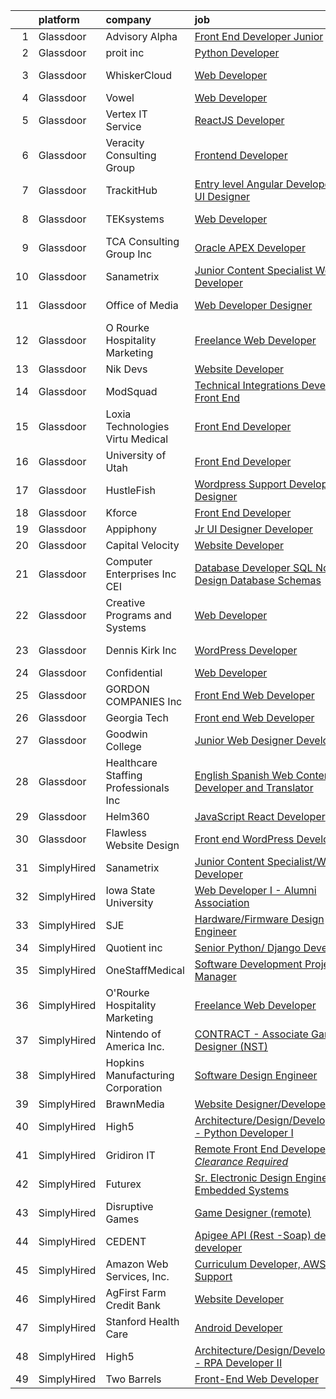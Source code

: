 

|    | platform    | company                                | job                                                                                                                                                                                                                                                                                                                                                                                                                                                                                                                                                                                                                                                                                                                                                                                                                                                                                                                                                                                                                                                                                                                                                                                                                                                                                             | update_time   | location           |
|---:|:------------|:---------------------------------------|:------------------------------------------------------------------------------------------------------------------------------------------------------------------------------------------------------------------------------------------------------------------------------------------------------------------------------------------------------------------------------------------------------------------------------------------------------------------------------------------------------------------------------------------------------------------------------------------------------------------------------------------------------------------------------------------------------------------------------------------------------------------------------------------------------------------------------------------------------------------------------------------------------------------------------------------------------------------------------------------------------------------------------------------------------------------------------------------------------------------------------------------------------------------------------------------------------------------------------------------------------------------------------------------------|:--------------|:-------------------|
|  1 | Glassdoor   | Advisory Alpha                         | [Front End Developer Junior](https://www.glassdoor.com/partner/jobListing.htm?pos=122&ao=1136043&s=58&guid=000001830747bbabaa977b496c53ab77&src=GD_JOB_AD&t=SR&vt=w&ea=1&cs=1_11abaceb&cb=1662274485508&jobListingId=1008106390970&jrtk=3-0-1gc3kfeukis39801-1gc3kfev3j4jg800-a4f25935b9f0fb89-)                                                                                                                                                                                                                                                                                                                                                                                                                                                                                                                                                                                                                                                                                                                                                                                                                                                                                                                                                                                                | 3d            | Holland, MI        |
|  2 | Glassdoor   | proit inc                              | [Python Developer](https://www.glassdoor.com/partner/jobListing.htm?pos=124&ao=1136043&s=58&guid=000001830747bbabaa977b496c53ab77&src=GD_JOB_AD&t=SR&vt=w&ea=1&cs=1_64173fdd&cb=1662274485508&jobListingId=1008111867379&jrtk=3-0-1gc3kfeukis39801-1gc3kfev3j4jg800-723bf3055b5dde22-)                                                                                                                                                                                                                                                                                                                                                                                                                                                                                                                                                                                                                                                                                                                                                                                                                                                                                                                                                                                                          | 2d            | Atlanta, GA        |
|  3 | Glassdoor   | WhiskerCloud                           | [Web Developer](https://www.glassdoor.com/partner/jobListing.htm?pos=120&ao=1136043&s=58&guid=000001830747bbabaa977b496c53ab77&src=GD_JOB_AD&t=SR&vt=w&ea=1&cs=1_21055e0d&cb=1662274485508&jobListingId=1008101430553&jrtk=3-0-1gc3kfeukis39801-1gc3kfev3j4jg800-bdd3983a832c49fc-)                                                                                                                                                                                                                                                                                                                                                                                                                                                                                                                                                                                                                                                                                                                                                                                                                                                                                                                                                                                                             | 5d            | Newport Beach, CA  |
|  4 | Glassdoor   | Vowel                                  | [Web Developer](https://www.glassdoor.com/partner/jobListing.htm?pos=114&ao=1136043&s=58&guid=000001830747bbabaa977b496c53ab77&src=GD_JOB_AD&t=SR&vt=w&cs=1_02a206b7&cb=1662274485508&jobListingId=1008101576821&jrtk=3-0-1gc3kfeukis39801-1gc3kfev3j4jg800-acf3e317e65e725f-)                                                                                                                                                                                                                                                                                                                                                                                                                                                                                                                                                                                                                                                                                                                                                                                                                                                                                                                                                                                                                  | 5d            | Remote             |
|  5 | Glassdoor   | Vertex IT Service                      | [ReactJS Developer](https://www.glassdoor.com/partner/jobListing.htm?pos=127&ao=1136043&s=58&guid=000001830747bbabaa977b496c53ab77&src=GD_JOB_AD&t=SR&vt=w&ea=1&cs=1_323d3be9&cb=1662274485508&jobListingId=1008100431769&jrtk=3-0-1gc3kfeukis39801-1gc3kfev3j4jg800-7a9d3feb81569cbf-)                                                                                                                                                                                                                                                                                                                                                                                                                                                                                                                                                                                                                                                                                                                                                                                                                                                                                                                                                                                                         | 5d            | Remote             |
|  6 | Glassdoor   | Veracity Consulting Group              | [Frontend Developer](https://www.glassdoor.com/partner/jobListing.htm?pos=117&ao=1136043&s=58&guid=000001830747bbabaa977b496c53ab77&src=GD_JOB_AD&t=SR&vt=w&ea=1&cs=1_3886dd60&cb=1662274485508&jobListingId=1008106260615&jrtk=3-0-1gc3kfeukis39801-1gc3kfev3j4jg800-ef2a78045aea3fd1-)                                                                                                                                                                                                                                                                                                                                                                                                                                                                                                                                                                                                                                                                                                                                                                                                                                                                                                                                                                                                        | 3d            | Remote             |
|  7 | Glassdoor   | TrackitHub                             | [Entry level Angular Developer   UX UI Designer](https://www.glassdoor.com/partner/jobListing.htm?pos=106&ao=1110586&s=58&guid=000001830747bbabaa977b496c53ab77&src=GD_JOB_AD&t=SR&vt=w&ea=1&cs=1_7a7c89a2&cb=1662274485507&jobListingId=1008101431851&cpc=8795CF9063CD573D&jrtk=3-0-1gc3kfeukis39801-1gc3kfev3j4jg800-e97608c6d181ff30--6NYlbfkN0DdLn5tXN_RiyJSiFodarGZFJKa8s6F6AK0THPBWp05MQOFQCzoYzZxGxYfJ9hLSNYsJbys6DBTafbFBBjszBxbMt_j1W_2i7zpgsVzQGKmwrQJU15QlzWMC0JPYrRs9hHXSY2_r0LyZgUT8f4VW1f_CjJ3HfrwkBmWSyv4JCZOznODM92b2waMp_uTTY9CimXVHEbPPkWuFIU1i4_-inZdBsBrvwZ8g1FodcZQBv_5n79CzW1RtALv9pEylkzeJtTy5cc1cMZbNd_h0d676Tqb1RUG7yxy1Bj7zo0WWJkKMZf2x1lPQXrFR84HmbDGMu-eCj9lnu4oUl20NgfbWHTWHPAaAwBVB3YZ0abPBXngpzHi2MLcuY2dUsTObmaWV_i6ra4ndBhWV7OVwAhTPEqTc-t1C0YF8YR8HuBmUthudN-sB2ploL0-P66ax8EY9QZgQsJE2dHI_qBM0tXsdvVVFR2mTRssSAg23yHyj3XvXIFC3CZ5spSERN7gWOB5H0_uuJ-sWe3lJeY1ZzOUNNfO)                                                                                                                                                                                                                                                                                                                                                                                       | 5d            | Remote             |
|  8 | Glassdoor   | TEKsystems                             | [Web Developer](https://www.glassdoor.com/partner/jobListing.htm?pos=111&ao=1110586&s=58&guid=000001830747bbabaa977b496c53ab77&src=GD_JOB_AD&t=SR&vt=w&cs=1_681df20d&cb=1662274485508&jobListingId=1008104913806&cpc=32EE424DE2B657EB&jrtk=3-0-1gc3kfeukis39801-1gc3kfev3j4jg800-24786c3592676f1e--6NYlbfkN0AuKz8EBO1xHDEL7V2YF9xF3dC_I9B9i-Zw2Jh8clPMK3KTieKealHQySFBD4L6FvPWdPYhXp7Yz8LicS4govR82H59TFGex7KE_jGpK7ZS_FY-EBrpm55Fqgt3ij3hAf0wOEwO3vXL8XgmHGZeiL47BLHf8_hWsCgaTy3gDHml9imQxlb-kS82MnaCKKLCeYr0uCvT1CEv7mdzE7tJAD2kOghRBRQLG02W5KC1gXrudIQCiJpWhoGxb4xMqf4fmGphPjwdB8Hu_kDedeWvI1PyajoMWtq85c-yfny02tlFnWDa0hZvHR1l7m3Oz4WbWfvRweMo62ZPIGlh_Z5esBEbHTIR97GzHZxgMCbb3MBOPe0AGSklwEaKIOnfL-EilEW77_IH_zIAZUNGdr537REXLHFM_aIKhae-hhbJvJSps19oQPA6n2wGsF0XBX8LLOPFugRgJhFDBTA-Zfl8oeKPoQbk5xO_D4s8NUdMdJQhGx_c6mVcbdu5GPp9L7SpwmOrpTCMkZzq4viZOXkfOTjuueb3l3pG_zg5PRBIQO37LTdoeQ0AcA8-2jAwK-3bDUi_KjA4mJBF12cTNXwTCYb_VXGc4hJVn-Fde-EloJxxybwfSaaaW-RCKYCND3YcTLUSBOYSq0__GAPduacMtOIIydoIT0I6R-nHiF6J3rWBtzxWsm04pbfiPwFXHn5LDYP2NCkrL3k04fzdFIsFk0XIyQIUvs1_E31Fn9_U2cxFRsilwil54MnLgYtQzACHPOu8-GD7UcFAm4qRtlsBSWhCAt4-mV4eCZXTmrWWtlW7uNoK7G_hRDeJjck1qrdHtoZZDNFFCNOr5ImI8h2p8_DFYeeoVp4Kx_pUUQCATAL-zRWQYOxVKJB-s7nk9O9dFaRa4HksfzcnJT3K6Zly_PWZE9EY4N7LpuNIyjsiFzks6A%3D%3D) | 4d            | New Haven, CT      |
|  9 | Glassdoor   | TCA Consulting Group Inc               | [Oracle APEX Developer](https://www.glassdoor.com/partner/jobListing.htm?pos=108&ao=1110586&s=58&guid=000001830747bbabaa977b496c53ab77&src=GD_JOB_AD&t=SR&vt=w&ea=1&cs=1_ede7b4ee&cb=1662274485507&jobListingId=1008111428174&cpc=973E6D846143997F&jrtk=3-0-1gc3kfeukis39801-1gc3kfev3j4jg800-285b044afca485e0--6NYlbfkN0Aobqe4mQdrTym_OyFCqzynb13PIBNU1hL0lnlL5gTMpN6pH52VqJXUalRLeDBbiOtMFLO4VAffsEffnzfiFqh6ZqKmyuXoO-mIiA7NxMhhcwRsBBS5geMVsqz2FJmL0SljXI0cdyK3E0Ysz1djaLMH8NiM7ZhzcSkbQc9f6Gmm7W5U8yzsUmTRpqG_MPS5lyCzGZ5fvI6z_CNUL12WpiC379cYK-a2oiARX4eYzAGm7u_ITPPfwa-9zIojbxppXCfbkSSQ-8jqI8_L6KSGcX_KdSuQAwaBAQ7tGHsK-hysM9u9oCU7iHuU773A302qALlIUCPFFtjAgq-zNnPtdRm1DVVxULL6WUjhBa8zYMcv8N_k1bgbjRrkj7tF_wwSOAIGAsukAfAXeDKd9gPKWQ5aGs-lUGNSPP65NgFeWJYRabpR8RdX60tyzPY_gnoR41gRMdWGgCnZA0VtCEJLRW0YN3Z1dyPKivBNljK4Rm5d6URPpGcYTkR7vtvRZToh6jPQpYOOa3e88JU6__s3Hd8F)                                                                                                                                                                                                                                                                                                                                                                                                                | 2d            | Hartford, CT       |
| 10 | Glassdoor   | Sanametrix                             | [Junior Content Specialist Web Developer](https://www.glassdoor.com/partner/jobListing.htm?pos=101&ao=1110586&s=58&guid=000001830747bbabaa977b496c53ab77&src=GD_JOB_AD&t=SR&vt=w&ea=1&cs=1_131a7f5b&cb=1662274485506&jobListingId=1008107815764&cpc=2CAED5C921A5F994&jrtk=3-0-1gc3kfeukis39801-1gc3kfev3j4jg800-b245c521c04dd0c2--6NYlbfkN0CyQKdz8_lqdlgY-c-amsQST66Z8QjChsyYA8vzcGklWI54h1yaGRml5nZ8zCgFfjKK9ZLdt4yoVKrNz6IE8WYqPgnbtAenCgXBCuUJyRj9v1G_X1xDpaq7D6TVuE3LE96DJszuenHbsextHgw9-_0LokNeJq8xNTHga_useAxykmPnHKlxTeGpxpVL3bGTZHJSa-YDv4Wyt-U__FGtv0MtXPR7WGGozrMB_Bf22t1wE3wW3oGMdEwwe5TQKEmPVRbt2EAPhXnJUT9dQtFbjg-fT4SA7iF6X8w_RBUES07jb6Fk__TePqjs_Z-6erqj8KzC29D3b8Z0QrpcopFvRWa-F5PIJ78WdD8WghqKIdWUVnmgIUnDhaSPHadyp5eL_NtNb8rulxa5_8xU64PBY_eTcMNe7mgQ5ca-r4MrzKHGnp_FxUQiOYJdtIATpZ7CnNi0LLJGv0iciTi3gNEYoLAW1Ei99bIe5ubdTxxpNGStHq0CYa_-g9rraUZR94GOzln8HAVK-Qg5C3hxWuZrjx2R)                                                                                                                                                                                                                                                                                                                                                                                              | 3d            | Remote             |
| 11 | Glassdoor   | Office of Media                        | [Web Developer Designer](https://www.glassdoor.com/partner/jobListing.htm?pos=118&ao=1136043&s=58&guid=000001830747bbabaa977b496c53ab77&src=GD_JOB_AD&t=SR&vt=w&cs=1_c3d2a3d2&cb=1662274485508&jobListingId=1008115686340&jrtk=3-0-1gc3kfeukis39801-1gc3kfev3j4jg800-8047121bed5de9b5-)                                                                                                                                                                                                                                                                                                                                                                                                                                                                                                                                                                                                                                                                                                                                                                                                                                                                                                                                                                                                         | 24h           | San Diego, CA      |
| 12 | Glassdoor   | O Rourke Hospitality Marketing         | [Freelance Web Developer](https://www.glassdoor.com/partner/jobListing.htm?pos=115&ao=1136043&s=58&guid=000001830747bbabaa977b496c53ab77&src=GD_JOB_AD&t=SR&vt=w&ea=1&cs=1_531b8e01&cb=1662274485508&jobListingId=1008113506024&jrtk=3-0-1gc3kfeukis39801-1gc3kfev3j4jg800-07926cace12d2d67-)                                                                                                                                                                                                                                                                                                                                                                                                                                                                                                                                                                                                                                                                                                                                                                                                                                                                                                                                                                                                   | 1d            | Remote             |
| 13 | Glassdoor   | Nik Devs                               | [Website Developer](https://www.glassdoor.com/partner/jobListing.htm?pos=116&ao=1136043&s=58&guid=000001830747bbabaa977b496c53ab77&src=GD_JOB_AD&t=SR&vt=w&ea=1&cs=1_76620f03&cb=1662274485508&jobListingId=1008095519982&jrtk=3-0-1gc3kfeukis39801-1gc3kfev3j4jg800-7f7786d991f7b8e5-)                                                                                                                                                                                                                                                                                                                                                                                                                                                                                                                                                                                                                                                                                                                                                                                                                                                                                                                                                                                                         | 9d            | Remote             |
| 14 | Glassdoor   | ModSquad                               | [Technical Integrations Developer  Front End ](https://www.glassdoor.com/partner/jobListing.htm?pos=125&ao=1136043&s=58&guid=000001830747bbabaa977b496c53ab77&src=GD_JOB_AD&t=SR&vt=w&ea=1&cs=1_cd68032c&cb=1662274485508&jobListingId=1008105727290&jrtk=3-0-1gc3kfeukis39801-1gc3kfev3j4jg800-9d31002781efe17d-)                                                                                                                                                                                                                                                                                                                                                                                                                                                                                                                                                                                                                                                                                                                                                                                                                                                                                                                                                                              | 3d            | Remote             |
| 15 | Glassdoor   | Loxia Technologies    Virtu Medical    | [Front End Developer](https://www.glassdoor.com/partner/jobListing.htm?pos=105&ao=1110586&s=58&guid=000001830747bbabaa977b496c53ab77&src=GD_JOB_AD&t=SR&vt=w&ea=1&cs=1_759ec5d1&cb=1662274485507&jobListingId=1008105953811&cpc=6193B0C32834B022&jrtk=3-0-1gc3kfeukis39801-1gc3kfev3j4jg800-983de522a610ee3e--6NYlbfkN0AuAjYKnBHsdkcMxrD7ZJITXxV72vImVt5xOyKRJQecNA8AfK1fwiaV-4-CXTXtdfQKUlh-r5hJjaGj-dYsy5tFmwpPBEonSed8zEDkh-b83J1cauBUmZbKV6Hb55rjqPHvBYEEndSKl83boFkPJNLOxS2E2PUPbNbgDeY41YL4Ie19XCwwQEuLJXD-EZ1X4QoQn8S22vNTZ6De5mXtJkhZ2ij3gCKH3wdFP4jLBHeGGYzbdGfTv7x8sGZ2EAXErpanImYr0PCeVc8zQsjgQ6tDReZSLRyJQIBk3DUh_mt_X_w3wveDHSDTLQ2zkZZK0A_xoUvtocY7grkOqqNp0bElQKro5tSzdCI5XA3R0F2fRhQ4ANRR5X7IZbJoaC-Zj9rJCfkCVOP6rLrQu6K7EgvZ0WMIO83yoSLN4VXayV4hx5t4fKUeir7hjZk6sLvwxw8umd0udsxounP30bOBMpjrAIMnyCpIIwAL7ZQvelgU0m4Y87yI6Tkf8OMMF8IJIgY%3D)                                                                                                                                                                                                                                                                                                                                                                                                                                    | 3d            | Miramar, FL        |
| 16 | Glassdoor   | University of Utah                     | [Front End Developer](https://www.glassdoor.com/partner/jobListing.htm?pos=126&ao=1136043&s=58&guid=000001830747bbabaa977b496c53ab77&src=GD_JOB_AD&t=SR&vt=w&cs=1_1a85916c&cb=1662274485508&jobListingId=1008112442193&jrtk=3-0-1gc3kfeukis39801-1gc3kfev3j4jg800-f97642580f8f88f3-)                                                                                                                                                                                                                                                                                                                                                                                                                                                                                                                                                                                                                                                                                                                                                                                                                                                                                                                                                                                                            | 2d            | Salt Lake City, UT |
| 17 | Glassdoor   | HustleFish                             | [Wordpress Support Developer Designer](https://www.glassdoor.com/partner/jobListing.htm?pos=121&ao=1136043&s=58&guid=000001830747bbabaa977b496c53ab77&src=GD_JOB_AD&t=SR&vt=w&ea=1&cs=1_570e098c&cb=1662274485508&jobListingId=1008114403782&jrtk=3-0-1gc3kfeukis39801-1gc3kfev3j4jg800-76bf8ce97fea24e8-)                                                                                                                                                                                                                                                                                                                                                                                                                                                                                                                                                                                                                                                                                                                                                                                                                                                                                                                                                                                      | 1d            | Remote             |
| 18 | Glassdoor   | Kforce                                 | [Front End Developer](https://www.glassdoor.com/partner/jobListing.htm?pos=109&ao=1110586&s=58&guid=000001830747bbabaa977b496c53ab77&src=GD_JOB_AD&t=SR&vt=w&cs=1_dd946f64&cb=1662274485507&jobListingId=1008111364799&cpc=7AD1D84939BBEEF3&jrtk=3-0-1gc3kfeukis39801-1gc3kfev3j4jg800-3254433a821d7cda--6NYlbfkN0C5IatSLh_Ak1q39eQQoPIxD737RW9NeiYGvIRXkrLjEBkC4LI6KweF0vk9JRHgKW_sNQVrmA8TbBvMlsj0HqwA8aS5YPhp-57oB63Wo1avBfVQ72zVBSIt5tlB7hHiuYrOOMujcMMWTByHG_tuDVB9VR_UF7C1aMfAl3epZcOi-Y3tn_nhiNQYFHq0hZoZwU4DoSUFljzIUpmlSFL8J7PGKuXoW56__N5FuLw8ZuIng5R37Eu2xKRpfh-Pj4UyQ7R7mI2V6_t2Hp9fxGYcL4P8rdsRPu5ciha15Ehx26wr_eoN2mg4U0sDTrueEC-Oshy0Kxb_7ZpQIaijTwVWJegbMjFuEHBAicdMA1RQMPQ6nnU5WMDH9EP82HMdSS1JRTcQOR6aiGsp6H1YWiKBFCXUhhMfK9hKUm8V-ZeQCQuhG0NR_ZQIeGI9h4J2MgmgOt8We5_i_P_HC2whkHxCqlgrKlIJ3aZA6HcrjGNUSeSy8SYLlt89h7x7xxYxd-DA0fy-Mo_gSP_a2aOc-iv8yzyaffUOgOgamY6OgLG89XrEv23dQSrw43HTylj2983IfVawQwZLkIkb99VZaalU5m_QzyaX4UBoK-zcZW3WHSz0pw%3D%3D)                                                                                                                                                                                                                                                                                                                           | 2d            | Baltimore, MD      |
| 19 | Glassdoor   | Appiphony                              | [Jr  UI Designer   Developer](https://www.glassdoor.com/partner/jobListing.htm?pos=107&ao=1110586&s=58&guid=000001830747bbabaa977b496c53ab77&src=GD_JOB_AD&t=SR&vt=w&ea=1&cs=1_220d2bca&cb=1662274485507&jobListingId=1008106905500&cpc=334ABAF5D42DC775&jrtk=3-0-1gc3kfeukis39801-1gc3kfev3j4jg800-ace4701ba98733a2--6NYlbfkN0DBc7w0xclGgia4rxR5d721pIg1ynEBDV_Wu1axbExK5d0pbSc7c3t6wMwCdRzWOG5gAiI9DzWZozo1Hs_dX5xFBK-3mPdmWahEd8iOAY9Y4S9YneM6Xl_nYOCUXvbXwOJj2Ds0fi_QRx_9l_ZfSqHqnCt5_KkPwgPFVZdduwuKrjoxYKHndxRL_08kRAVw_BtbcHkSbByfe0kMu7BGBmLLUFoaPGTBN22h4WmIhRr8D_D69OjKEYk3vkOLpv6LQ6X5Ur5sF-HLYqRMH5gENwVgSQ206ZqivYJAd_MmgKOvhJZvPT50sM5fz571wRXgcO3VGNn_ZeEgdta9K7lEWs3ixjN6Zm7ukLiPXwVpCkFobeJBddIap47Z7Lhcm3nry-fhDhU66bA19iPXebx6QAXJ2ty8A0N4HNngBAujbZ_npkB5JGHFdAO7kM__yKt2h9RwYAbpKUNuJPJY3ETUqzYsolMVKFpoYdqzopPT3Lzqb_aOgWBP3ODjONLOKMYQLhH9PFBl3iHcb34CEXr68jb-)                                                                                                                                                                                                                                                                                                                                                                                                          | 3d            | Chicago, IL        |
| 20 | Glassdoor   | Capital Velocity                       | [Website Developer](https://www.glassdoor.com/partner/jobListing.htm?pos=102&ao=1110586&s=58&guid=000001830747bbabaa977b496c53ab77&src=GD_JOB_AD&t=SR&vt=w&ea=1&cs=1_70162460&cb=1662274485506&jobListingId=1008106989873&cpc=2CAED5C921A5F994&jrtk=3-0-1gc3kfeukis39801-1gc3kfev3j4jg800-dd887728a0a2fbac--6NYlbfkN0Dgj05somQCz8cLoJbcLb5xai7L06XWcXuPNhduVhJJYCGczoJMw_u7FPPdV1dduncetxZS1K4LAeCOUwOHneFRbmvLapiOgGxTzdV7DYd2ZOavRjIL68mt53RGUKsYeXNzgFLhsnYh7owouLsQaYVoh-o4FTcgSMn13x0s7JVMw8HPrzpVcxgf8t0DAov16PR0dXdQP1caC8EtGi0ZAQ9MuC5HgoGas1ilZ0DUIYJ9v8VkYn2MBCDLu2126hev0BnVjzQyZqEsXzRFUWpsi6kwPLInZHXBSfZc_7hqQIE4nEbiz7YfnliA3HOkcyEig8cQbovfhoYLXEd2y6DzXNqPKwKQyKqI3xnOmXrrqNJn9BWjgQYDws76vvvIrYmxNVQq5PDMoTMlG2mB475QgCpxe6Ie6OHg9xnF2mRsPZHc9QK35wa6D_9v1_m2YUS5h_Z3tbL86n6GYz1MjzW3JvNsQqMoL-mENv-0zMcWBNvOVvvaGwb12_O6)                                                                                                                                                                                                                                                                                                                                                                                                                                                    | 3d            | Remote             |
| 21 | Glassdoor   | Computer Enterprises  Inc   CEI        | [Database Developer  SQL  NoSQL  Design Database Schemas ](https://www.glassdoor.com/partner/jobListing.htm?pos=110&ao=1110586&s=58&guid=000001830747bbabaa977b496c53ab77&src=GD_JOB_AD&t=SR&vt=w&ea=1&cs=1_7470ac7b&cb=1662274485508&jobListingId=1008097392078&cpc=334ABAF5D42DC775&jrtk=3-0-1gc3kfeukis39801-1gc3kfev3j4jg800-1493e29fac9ad975--6NYlbfkN0AVVnl_N3xmP3MApcGA3sr6MLnz8P423WWILI1WvbjE8Ry71v-lom9NKs8rBQiPPSf5O08wJqtKlnpbHJldOVXDSEr25HqbHQvny7HgqYziLbGrL462j4xobG8gRt2B4Ld_rTI3-5pIysVf0aF0l6sO2LfQ9JkTAxkuwXADAKFWf-3HjvW3cZLBP8asBRoU9LAT4XebLjeNTVk1aVtta3GQH9HmRpaptQsgIVk6R5pgtEh367BlrRHIc_hozvELhRIYOHA3jE-VLg9WMGt6BttZt8zdCO9thNHNVbhhinGTxkmBZpQ8wcyL4oSoJlrtKeBMamKonZcn6DHm3uI7ln8byO9yErodYln8YLnCExa2EB6TJwWjQzw1dV2ioy16MKYjen4_JPVrl-fksJpEzIDjKquSpUW1bse-YCPT56WufbFy_bZgsIXgsYq2h-daBIbYyY_ZSrIRbHw-Rxwy_jSYeePWgnncRGHN2HLZ7kURFbCKuBIIt33bObF3vFEz8Uw5UCQlWcx3Q0_VTy7eHwz2rwojiiuXyQmqIxTOcIEPtw%3D%3D)                                                                                                                                                                                                                                                                                                                                                 | 8d            | Remote             |
| 22 | Glassdoor   | Creative Programs and Systems          | [Web Developer](https://www.glassdoor.com/partner/jobListing.htm?pos=104&ao=1110586&s=58&guid=000001830747bbabaa977b496c53ab77&src=GD_JOB_AD&t=SR&vt=w&ea=1&cs=1_cd7cffab&cb=1662274485506&jobListingId=1008106167987&cpc=036CEF58F9688075&jrtk=3-0-1gc3kfeukis39801-1gc3kfev3j4jg800-7dd5f7d520bf1f14--6NYlbfkN0ATuzukLZvOA7Cxi5gGVTPK8s05ijijAIGQnHXs5Od0X_NGtuW4o0fygIwZMbFk2lkdKUq0AgG4UMctcxVjufEDv2eSTvaF3WEhbdtQNE5lQdJ2fVl6lwOfO0YeH47lA4o8VEuJ6sCck9UgPCDk8VsXYlI2gxOVGKFNq9P2J2deAK4I6nPHgIqqVzddHkKwGvMWQHVONFw8mGACTusLlsYLm7b5iWXfEHqVHBQPj4wAXn0KSEakqXpQ8etXwGySyTwjww-iufl6i8g9EVKReIXGozYAfsgl6N5VQHhmVCeUEUv7y3_i_JqQHXwo4YrB_YThTewMo7sFuCy42kKRWmsgA6xKlnLsgvkt1ppEt-HXyrW5lT6yOlWbEb9JuI7t0aLzjnKWFRNwvQHgWYUt28MGQxk74conKnUKZRKuFhpakgSdLY-XlAyf8S8di3onaU0YQIV8RcUdlBp3_0QsgnhPBC3idE5yNb_uzOx_UbTG2JlCsKMoFXEd)                                                                                                                                                                                                                                                                                                                                                                                                                                                        | 3d            | Brighton, MI       |
| 23 | Glassdoor   | Dennis Kirk Inc                        | [WordPress Developer](https://www.glassdoor.com/partner/jobListing.htm?pos=128&ao=1136043&s=58&guid=000001830747bbabaa977b496c53ab77&src=GD_JOB_AD&t=SR&vt=w&ea=1&cs=1_d15551a6&cb=1662274485508&jobListingId=1008111312776&jrtk=3-0-1gc3kfeukis39801-1gc3kfev3j4jg800-7db42b5ed64e73f9-)                                                                                                                                                                                                                                                                                                                                                                                                                                                                                                                                                                                                                                                                                                                                                                                                                                                                                                                                                                                                       | 2d            | Forest Lake, MN    |
| 24 | Glassdoor   | Confidential                           | [Web Developer](https://www.glassdoor.com/partner/jobListing.htm?pos=103&ao=1110586&s=58&guid=000001830747bbabaa977b496c53ab77&src=GD_JOB_AD&t=SR&vt=w&ea=1&cs=1_e5606b45&cb=1662274485506&jobListingId=1008104607554&cpc=8795CF9063CD573D&jrtk=3-0-1gc3kfeukis39801-1gc3kfev3j4jg800-08c3ac7db782754d--6NYlbfkN0BpE-cAQ5W3YA-r2UOG4w0-H5Jb_BoUWZJSJyhMu0PMY6ZofMtg6a85PK3cha47-Hta9AyDweQtZIhYmhKQq4Epgt56FNIMk5rX8NwgK-2-dgUzRzmx6vWtQVecuHJmFFrIHzHQVDX_CLnXl9GxlHvQ7nLBq9hPp9hXMtc-NEWMysBpPNBDeMjkhOjSuMyYmQPoB3rGDdXx9NAID722uzYEaPEMX8bCTCCmC9l36h7kC7Xv_P--Va2j-z735QzAtr6xnWvA-dcrT5R-7JgdlKlR29BLwCtU4KtYRM6tRXs5JazmXz9Mon5bU-vf-g2L_dRMeM9MjZ3kgcuVckojzW1V4oSnkMT98IJkRCfk2yqcTNKn3Wo08eYefILHLQI7UOPG_q6-5MbnpXxvSBZ__YadeZzalcIrVuijw-TIwa8d5cgfT5HcN9HCVVWzo_GhKfgFERW3SkoiotVHBQl7AhpH7N078roUBNCp7OIM7U1-iJWuPEgWyX7lfN4fh1_d09Q%3D)                                                                                                                                                                                                                                                                                                                                                                                                                                          | 4d            | Remote             |
| 25 | Glassdoor   | GORDON COMPANIES Inc                   | [Front End Web Developer](https://www.glassdoor.com/partner/jobListing.htm?pos=123&ao=1136043&s=58&guid=000001830747bbabaa977b496c53ab77&src=GD_JOB_AD&t=SR&vt=w&ea=1&cs=1_945c21c2&cb=1662274485508&jobListingId=1008113916759&jrtk=3-0-1gc3kfeukis39801-1gc3kfev3j4jg800-c6c52068a8c89b52-)                                                                                                                                                                                                                                                                                                                                                                                                                                                                                                                                                                                                                                                                                                                                                                                                                                                                                                                                                                                                   | 1d            | Cheektowaga, NY    |
| 26 | Glassdoor   | Georgia Tech                           | [Front end Web Developer](https://www.glassdoor.com/partner/jobListing.htm?pos=130&ao=1136043&s=58&guid=000001830747bbabaa977b496c53ab77&src=GD_JOB_AD&t=SR&vt=w&cs=1_d9a947ae&cb=1662274485508&jobListingId=1008106996147&jrtk=3-0-1gc3kfeukis39801-1gc3kfev3j4jg800-10af70a04405b16f-)                                                                                                                                                                                                                                                                                                                                                                                                                                                                                                                                                                                                                                                                                                                                                                                                                                                                                                                                                                                                        | 3d            | Atlanta, GA        |
| 27 | Glassdoor   | Goodwin College                        | [Junior Web Designer Developer](https://www.glassdoor.com/partner/jobListing.htm?pos=129&ao=1136043&s=58&guid=000001830747bbabaa977b496c53ab77&src=GD_JOB_AD&t=SR&vt=w&cs=1_9153ab1b&cb=1662274485508&jobListingId=1008104280295&jrtk=3-0-1gc3kfeukis39801-1gc3kfev3j4jg800-52d292b410d12378-)                                                                                                                                                                                                                                                                                                                                                                                                                                                                                                                                                                                                                                                                                                                                                                                                                                                                                                                                                                                                  | 4d            | East Hartford, CT  |
| 28 | Glassdoor   | Healthcare Staffing Professionals  Inc | [English Spanish Web Content Developer and Translator](https://www.glassdoor.com/partner/jobListing.htm?pos=112&ao=1110586&s=58&guid=000001830747bbabaa977b496c53ab77&src=GD_JOB_AD&t=SR&vt=w&ea=1&cs=1_b09a0d05&cb=1662274485508&jobListingId=1008114285319&cpc=9908D8D4413DBB8A&jrtk=3-0-1gc3kfeukis39801-1gc3kfev3j4jg800-724a08455f37a2d2--6NYlbfkN0CBC3QPWf62_ZujIdn61V3p_wwz_uNSPeOtTLODVN0YE0OnuKyK873Mun-GchYf1nytpVTEDf9WnkxkGiJnYO8w10x86S-Mg3YW6s1bev7ifM8d7RtFvx0g8xSigFkMGAJTSFIbF_kbjFAxHvwFBXwAjmo-hiIklSX1Kt0u-L0is3akve4DnI3dK5-FT92WtZnhixeujATxZrJqGyIO04MiIpZxSkY7OcuQ2GV2tDf9L3CyRcsQu-6TMwZ3oi6eKQAwwSXybB9AHE0ZsOAAkaXf-6Jw5-RCRhsnVSmc_xVIDCkcV1YlqEtjn1yfKL-DF16GbkS4G4WAOeNZrM09aPW9qIg_AWnqgbod5xYIIgXy3W0jdMXVjuKZe_yQ_E2_O_a5QroaghC0bcd9B9VcttsD33oBVR28tktYcYxTmEioS7IljxUAbMPaxKPplAJ2j5WryHqQLoYszLdG9dvZF3Ro9wxc3yFmNTnPoaUaKjLZwLgNf68JeDggsP9cc8zQYnl0iCP6OcIcww%3D%3D)                                                                                                                                                                                                                                                                                                                                                                                     | 1d            | Los Angeles, CA    |
| 29 | Glassdoor   | Helm360                                | [JavaScript React Developer](https://www.glassdoor.com/partner/jobListing.htm?pos=119&ao=1136043&s=58&guid=000001830747bbabaa977b496c53ab77&src=GD_JOB_AD&t=SR&vt=w&ea=1&cs=1_8bbe8d7e&cb=1662274485508&jobListingId=1008111639904&jrtk=3-0-1gc3kfeukis39801-1gc3kfev3j4jg800-317102236950b4ed-)                                                                                                                                                                                                                                                                                                                                                                                                                                                                                                                                                                                                                                                                                                                                                                                                                                                                                                                                                                                                | 2d            | Remote             |
| 30 | Glassdoor   | Flawless Website Design                | [Front end WordPress Developer](https://www.glassdoor.com/partner/jobListing.htm?pos=113&ao=1136043&s=58&guid=000001830747bbabaa977b496c53ab77&src=GD_JOB_AD&t=SR&vt=w&cs=1_d6d46a4e&cb=1662274485508&jobListingId=1008103261138&jrtk=3-0-1gc3kfeukis39801-1gc3kfev3j4jg800-9416099372509b48-)                                                                                                                                                                                                                                                                                                                                                                                                                                                                                                                                                                                                                                                                                                                                                                                                                                                                                                                                                                                                  | 4d            | Remote             |
| 31 | SimplyHired | Sanametrix                             | [Junior Content Specialist/Web Developer](https://www.simplyhired.com/job/30OzkkGwQTVvUWihu7Wj-6NGxayrP7hqpkuiuKsvxxMUcb9ITAYx6w?q=design+developer)                                                                                                                                                                                                                                                                                                                                                                                                                                                                                                                                                                                                                                                                                                                                                                                                                                                                                                                                                                                                                                                                                                                                            | 3d            | Remote             |
| 32 | SimplyHired | Iowa State University                  | [Web Developer I - Alumni Association](https://www.simplyhired.com/job/EhqJg2l_vP1gVDztRPxim8VY-vdhLDZrEoWg0CYWUegNV2ovONwX5g?q=design+developer)                                                                                                                                                                                                                                                                                                                                                                                                                                                                                                                                                                                                                                                                                                                                                                                                                                                                                                                                                                                                                                                                                                                                               | 1d            | Ames, IA           |
| 33 | SimplyHired | SJE                                    | [Hardware/Firmware Design Engineer](https://www.simplyhired.com/job/O5hshxGiYNC_87W5pLs-7t7lmj2S2JS6hBsS2-tcTp7ul5nLvMtoSw?q=design+developer)                                                                                                                                                                                                                                                                                                                                                                                                                                                                                                                                                                                                                                                                                                                                                                                                                                                                                                                                                                                                                                                                                                                                                  | Recently      | Detroit Lakes, MN  |
| 34 | SimplyHired | Quotient inc                           | [Senior Python/ Django Developer](https://www.simplyhired.com/job/m96NQ79eEQlcd__qoY32lsC-GaSgj40S01C2dLobND_gjLWWKNV0tw?q=design+developer)                                                                                                                                                                                                                                                                                                                                                                                                                                                                                                                                                                                                                                                                                                                                                                                                                                                                                                                                                                                                                                                                                                                                                    | Recently      | Bethesda, MD       |
| 35 | SimplyHired | OneStaffMedical                        | [Software Development Project Manager](https://www.simplyhired.com/job/W7tMam_AuChDvesXIRtw9H3XRjfMi0EZqFvUODJ-95-amabC6GPAIA?q=design+developer)                                                                                                                                                                                                                                                                                                                                                                                                                                                                                                                                                                                                                                                                                                                                                                                                                                                                                                                                                                                                                                                                                                                                               | 4d            | Omaha, NE          |
| 36 | SimplyHired | O'Rourke Hospitality Marketing         | [Freelance Web Developer](https://www.simplyhired.com/job/kYw4KqZ1FJTXatXQt577B9URip-nlqj1nY_qridm0EBhTDh1FJ0JFg?q=design+developer)                                                                                                                                                                                                                                                                                                                                                                                                                                                                                                                                                                                                                                                                                                                                                                                                                                                                                                                                                                                                                                                                                                                                                            | 1d            | Remote             |
| 37 | SimplyHired | Nintendo of America Inc.               | [CONTRACT - Associate Game Designer (NST)](https://www.simplyhired.com/job/gtct-XnGZ_zTfwf6pqrShCeuZurC4G5GBTi3IVtDFjWKfsKBVgZsjg?q=design+developer)                                                                                                                                                                                                                                                                                                                                                                                                                                                                                                                                                                                                                                                                                                                                                                                                                                                                                                                                                                                                                                                                                                                                           | Recently      | Redmond, WA        |
| 38 | SimplyHired | Hopkins Manufacturing Corporation      | [Software Design Engineer](https://www.simplyhired.com/job/qY8slYaw9wD2ocnPC4HaJoxOS535kfd1g9te5vVup0OD4IWDFxIROg?q=design+developer)                                                                                                                                                                                                                                                                                                                                                                                                                                                                                                                                                                                                                                                                                                                                                                                                                                                                                                                                                                                                                                                                                                                                                           | Recently      | Emporia, KS        |
| 39 | SimplyHired | BrawnMedia                             | [Website Designer/Developer](https://www.simplyhired.com/job/78BxKl1R6BpfuVu8Kpk-1cxMOjiHDgxQMPxrbQ5J7eWU9PbYxXCHNA?q=design+developer)                                                                                                                                                                                                                                                                                                                                                                                                                                                                                                                                                                                                                                                                                                                                                                                                                                                                                                                                                                                                                                                                                                                                                         | Recently      | Albany, NY         |
| 40 | SimplyHired | High5                                  | [Architecture/Design/Development - Python Developer I](https://www.simplyhired.com/job/G3YcHscyCjXpLgca2q-vJR37_n0AhIxxynSjs1ypLL0Rh3cbMA53gw?q=design+developer)                                                                                                                                                                                                                                                                                                                                                                                                                                                                                                                                                                                                                                                                                                                                                                                                                                                                                                                                                                                                                                                                                                                               | Recently      | United States      |
| 41 | SimplyHired | Gridiron IT                            | [Remote Front End Developer *Clearance Required*](https://www.simplyhired.com/job/u-zBuYzJZzG_GA5fFjUmRA4NbjYxicZ1Tw3GSuNSaWFHnILjgh6COQ?q=design+developer)                                                                                                                                                                                                                                                                                                                                                                                                                                                                                                                                                                                                                                                                                                                                                                                                                                                                                                                                                                                                                                                                                                                                    | 9d            | Remote             |
| 42 | SimplyHired | Futurex                                | [Sr. Electronic Design Engineer - Embedded Systems](https://www.simplyhired.com/job/yTf32o-rtkg6fYLSAykoSvHBGAtyJYSCa9SqNVcKrFQWik9sHIITzg?q=design+developer)                                                                                                                                                                                                                                                                                                                                                                                                                                                                                                                                                                                                                                                                                                                                                                                                                                                                                                                                                                                                                                                                                                                                  | Recently      | Bulverde, TX       |
| 43 | SimplyHired | Disruptive Games                       | [Game Designer (remote)](https://www.simplyhired.com/job/vytt5GMA1R1RrMNWATalKkRekAf5tHIK0Z9-YoH7I87k-ZDlqThfFg?q=design+developer)                                                                                                                                                                                                                                                                                                                                                                                                                                                                                                                                                                                                                                                                                                                                                                                                                                                                                                                                                                                                                                                                                                                                                             | Recently      | Berkeley, CA       |
| 44 | SimplyHired | CEDENT                                 | [Apigee API (Rest -Soap) design-developer](https://www.simplyhired.com/job/p0qtJqteEt32VX75XH9Xw5B8EZ0yEwG8aQ1bR3GgbxnvcDyBUZPSJA?q=design+developer)                                                                                                                                                                                                                                                                                                                                                                                                                                                                                                                                                                                                                                                                                                                                                                                                                                                                                                                                                                                                                                                                                                                                           | Recently      | Phoenix, AZ        |
| 45 | SimplyHired | Amazon Web Services, Inc.              | [Curriculum Developer, AWS Support](https://www.simplyhired.com/job/VJ2mxpB_C3RiZ9WEdGHt_L8L7tDgh2uUlbSQc1Inzt2mb5hjGzhRXQ?q=design+developer)                                                                                                                                                                                                                                                                                                                                                                                                                                                                                                                                                                                                                                                                                                                                                                                                                                                                                                                                                                                                                                                                                                                                                  | Recently      | Remote             |
| 46 | SimplyHired | AgFirst Farm Credit Bank               | [Website Developer](https://www.simplyhired.com/job/XT3hCkL1thcJ7E0gmD4WIcLFoKHvcn9rU5czBBPEsode7ZOSZjlGCQ?q=design+developer)                                                                                                                                                                                                                                                                                                                                                                                                                                                                                                                                                                                                                                                                                                                                                                                                                                                                                                                                                                                                                                                                                                                                                                  | Recently      | Columbia, SC       |
| 47 | SimplyHired | Stanford Health Care                   | [Android Developer](https://www.simplyhired.com/job/bixntMy0ujDioU4BjtZEEvVL_r_XDW95SQ5woSmxcbcU1YTvBsekZQ?q=design+developer)                                                                                                                                                                                                                                                                                                                                                                                                                                                                                                                                                                                                                                                                                                                                                                                                                                                                                                                                                                                                                                                                                                                                                                  | Recently      | Palo Alto, CA      |
| 48 | SimplyHired | High5                                  | [Architecture/Design/Development - RPA Developer II](https://www.simplyhired.com/job/yMNglyQLcrFV6An48dUsURK9DPtPGeXzwLpr2cfcwa3cT61gzIAutA?q=design+developer)                                                                                                                                                                                                                                                                                                                                                                                                                                                                                                                                                                                                                                                                                                                                                                                                                                                                                                                                                                                                                                                                                                                                 | Recently      | United States      |
| 49 | SimplyHired | Two Barrels                            | [Front-End Web Developer](https://www.simplyhired.com/job/mN0Er_gWXdwgQRXbb5ZpQgYIzfbFaDvPYpRd6CEe_maGQFORIvUwFg?q=design+developer)                                                                                                                                                                                                                                                                                                                                                                                                                                                                                                                                                                                                                                                                                                                                                                                                                                                                                                                                                                                                                                                                                                                                                            | Recently      | Remote             |